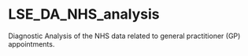 # LSE_DA_NHS_analysis
Diagnostic Analysis of the NHS data related to general practitioner (GP) appointments.
